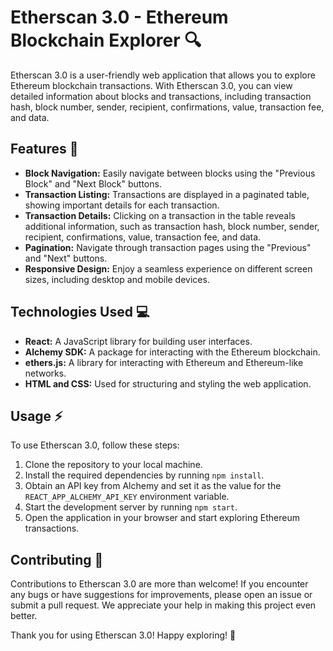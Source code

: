 # Etherscan 3.0 - Ethereum Blockchain Explorer :mag:

Etherscan 3.0 is a user-friendly web application that allows you to explore Ethereum blockchain transactions. With Etherscan 3.0, you can view detailed information about blocks and transactions, including transaction hash, block number, sender, recipient, confirmations, value, transaction fee, and data.

## Features :rocket:

- **Block Navigation:** Easily navigate between blocks using the "Previous Block" and "Next Block" buttons.
- **Transaction Listing:** Transactions are displayed in a paginated table, showing important details for each transaction.
- **Transaction Details:** Clicking on a transaction in the table reveals additional information, such as transaction hash, block number, sender, recipient, confirmations, value, transaction fee, and data.
- **Pagination:** Navigate through transaction pages using the "Previous" and "Next" buttons.
- **Responsive Design:** Enjoy a seamless experience on different screen sizes, including desktop and mobile devices.

## Technologies Used :computer:

- **React:** A JavaScript library for building user interfaces.
- **Alchemy SDK:** A package for interacting with the Ethereum blockchain.
- **ethers.js:** A library for interacting with Ethereum and Ethereum-like networks.
- **HTML and CSS:** Used for structuring and styling the web application.

## Usage :zap:

To use Etherscan 3.0, follow these steps:

1. Clone the repository to your local machine.
2. Install the required dependencies by running `npm install`.
3. Obtain an API key from Alchemy and set it as the value for the `REACT_APP_ALCHEMY_API_KEY` environment variable.
4. Start the development server by running `npm start`.
5. Open the application in your browser and start exploring Ethereum transactions.

## Contributing :raised_hands:

Contributions to Etherscan 3.0 are more than welcome! If you encounter any bugs or have suggestions for improvements, please open an issue or submit a pull request. We appreciate your help in making this project even better.

Thank you for using Etherscan 3.0! Happy exploring! :tada:
